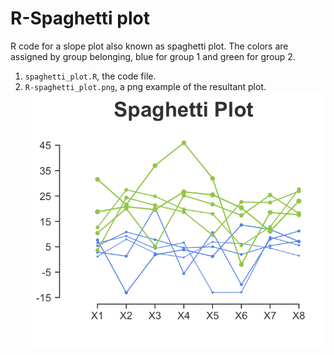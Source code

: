 # R-Spaghetti plot  
  
R code for a slope plot also known as spaghetti plot. The colors are assigned by group belonging, blue for group 1 and green for group 2.  
1. `spaghetti_plot.R`, the code file.  
2. `R-spaghetti_plot.png`, a png example of the resultant plot.  
![graph](R-spaghetti_plot.png)
